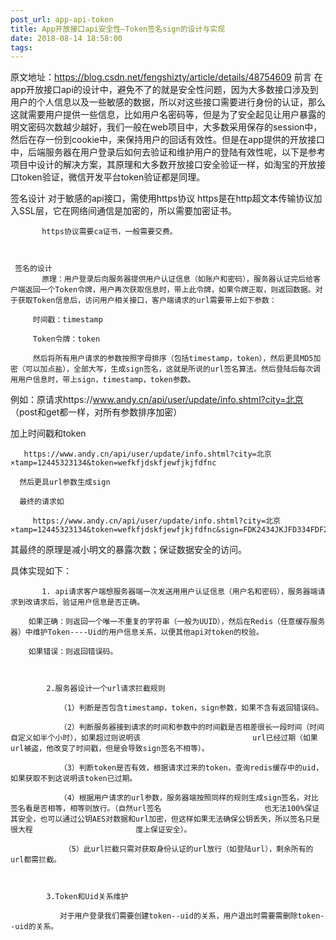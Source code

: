 ```yaml
---
post_url: app-api-token
title: App开放接口api安全性—Token签名sign的设计与实现
date: 2018-08-14 18:58:00
tags:
---
```

原文地址：https://blog.csdn.net/fengshizty/article/details/48754609
前言
       在app开放接口api的设计中，避免不了的就是安全性问题，因为大多数接口涉及到用户的个人信息以及一些敏感的数据，所以对这些接口需要进行身份的认证，那么这就需要用户提供一些信息，比如用户名密码等，但是为了安全起见让用户暴露的明文密码次数越少越好，我们一般在web项目中，大多数采用保存的session中，然后在存一份到cookie中，来保持用户的回话有效性。但是在app提供的开放接口中，后端服务器在用户登录后如何去验证和维护用户的登陆有效性呢，以下是参考项目中设计的解决方案，其原理和大多数开放接口安全验证一样，如淘宝的开放接口token验证，微信开发平台token验证都是同理。

 

签名设计
     对于敏感的api接口，需使用https协议
           https是在http超文本传输协议加入SSL层，它在网络间通信是加密的，所以需要加密证书。

           https协议需要ca证书，一般需要交费。

 

     签名的设计
           原理：用户登录后向服务器提供用户认证信息（如账户和密码），服务器认证完后给客户端返回一个Token令牌，用户再次获取信息时，带上此令牌，如果令牌正取，则返回数据。对于获取Token信息后，访问用户相关接口，客户端请求的url需要带上如下参数：

         时间戳：timestamp

         Token令牌：token

         然后将所有用户请求的参数按照字母排序（包括timestamp，token），然后更具MD5加密（可以加点盐），全部大写，生成sign签名，这就是所说的url签名算法。然后登陆后每次调用用户信息时，带上sign，timestamp，token参数。

例如：原请求https://www.andy.cn/api/user/update/info.shtml?city=北京 （post和get都一样，对所有参数排序加密）

 加上时间戳和token

       https://www.andy.cn/api/user/update/info.shtml?city=北京×tamp=12445323134&token=wefkfjdskfjewfjkjfdfnc

      然后更具url参数生成sign

      最终的请求如

         https://www.andy.cn/api/user/update/info.shtml?city=北京×tamp=12445323134&token=wefkfjdskfjewfjkjfdfnc&sign=FDK2434JKJFD334FDF2

 

其最终的原理是减小明文的暴露次数；保证数据安全的访问。

具体实现如下：

           1. api请求客户端想服务器端一次发送用用户认证信息（用户名和密码），服务器端请求到改请求后，验证用户信息是否正确。

        如果正确：则返回一个唯一不重复的字符串（一般为UUID），然后在Redis（任意缓存服务器）中维护Token----Uid的用户信息关系，以便其他api对token的校验。

        如果错误：则返回错误码。

          

            2.服务器设计一个url请求拦截规则

               （1）判断是否包含timestamp，token，sign参数，如果不含有返回错误码。

               （2）判断服务器接到请求的时间和参数中的时间戳是否相差很长一段时间（时间自定义如半个小时），如果超过则说明该                         url已经过期（如果url被盗，他改变了时间戳，但是会导致sign签名不相等）。

               （3）判断token是否有效，根据请求过来的token，查询redis缓存中的uid，如果获取不到这说明该token已过期。

               （4）根据用户请求的url参数，服务器端按照同样的规则生成sign签名，对比签名看是否相等，相等则放行。（自然url签名                       也无法100%保证其安全，也可以通过公钥AES对数据和url加密，但这样如果无法确保公钥丢失，所以签名只是很大程                       度上保证安全）。

                （5）此url拦截只需对获取身份认证的url放行（如登陆url），剩余所有的url都需拦截。

 

            3.Token和Uid关系维护

               对于用户登录我们需要创建token--uid的关系，用户退出时需要需删除token--uid的关系。